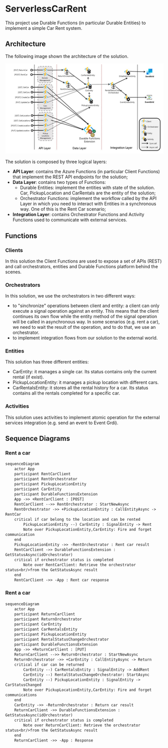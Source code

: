 # ServerlessCarRent
This project use Durable Functions (in particular Durable Entities) to implement a simple Car Rent system.

## Architecture
The following image shown the architecture of the solution.

![](Documentation/Images/Architecture.jpg)

The solution is composed by three logical layers:
* **API Layer**: contains the Azure Functions (in particular Client Functions) that implement the REST API endpoints for the solution;
* **Data Layer**: contains two types of Functions:
    * Durable Entities: implement the entities with state of the solution. Car, PickupLocation and CarRentals are the entity of the solution;
    * Orchestrator Functions: implement the workflow called by the API Layer in which you need to interact with Entities in a synchronous way. One of this is the Rent Car scenario;
* **Integration Layer**: contains Orchestrator Functions and Activity Functions used to communicate with external services.

## Functions

### Clients
In this solution the Client Functions are used to expose a set of APIs (REST) and call orchestrators, entities and Durable Functions platform behind the scenes.  
 
### Orchestrators
In this solution, we use the orchestrators in two different ways:
* to "sinchronize" operations between client and entity: a client can only execute a signal operation against an entity. This means that the client continues its own flow while the entity method of the signal operation will be called in asynchronous way. In some scenarios (e.g. rent a car), we need to wait the result of the operation, and to do that, we use an orchestrator.
* to implement integration flows from our solution to the external world.

### Entities
This solution has three different entities:
* CarEntity: it manages a single car. Its status contains only the current rental (if exist).
* PickupLocationEntity: it manages a pickup location with different cars.
* CarRentalsEntity: it stores all the rental history for a car. Its status contains all the rentals completed for a specific car.

### Activities
This solution uses activities to implement atomic operation for the external services integration (e.g. send an event to Event Grdi).

## Sequence Diagrams

### Rent a car

```mermaid
sequenceDiagram
    actor App
    participant RentCarClient
    participant RentOrchestrator
    participant PickupLocationEntity
    participant CarEntity
    participant DurableFunctionsExtension
    App ->> +RentCarClient : [POST]
    RentCarClient -->> RentOrchestrator : StartNewAsync
    RentOrchestrator ->> +PickupLocationEntity : CallEntityAsync -> RentCar
    critical if car belong to the location and can be rented
        PickupLocationEntity --) CarEntity : SignalEntity -> Rent
        Note over PickupLocationEntity,CarEntity: Fire and forget communication
    end
    PickupLocationEntity ->> -RentOrchestrator : Rent car result
    RentCarClient ->> DurableFunctionsExtension : GetStatusAsync(idOrchestrator)
    critical if orchestrator status is completed
        Note over RentCarClient: Retrieve the orchestrator status<br/>from the GetStatusAsync result
    end
    RentCarClient ->> -App : Rent car response
```

### Rent a car

```mermaid
sequenceDiagram
    actor App
    participant ReturnCarClient
    participant ReturnOrchestrator
    participant CarEntity
    participant CarRentalsEntity
    participant PickupLocationEntity
    participant RentalStatusChangeOrchestrator
    participant DurableFunctionsExtension
    App ->> +ReturnCarClient : [PUT]
    ReturnCarClient -->> ReturnOrchestrator : StartNewAsync
    ReturnOrchestrator ->> +CarEntity : CallEntityAsync -> Return
    critical if car can be returned
        CarEntity --) CarRentalsEntity : SignalEntity -> AddRent
        CarEntity --) RentalStatusChangeOrchestrator: StartAsync
        CarEntity --) PickupLocationEntity : SignalEntity -> CarStatusChanged
        Note over PickupLocationEntity,CarEntity: Fire and forget communications
    end
    CarEntity ->> -ReturnOrchestrator : Return car result
    ReturnCarClient ->> DurableFunctionsExtension : GetStatusAsync(idOrchestrator)
    critical if orchestrator status is completed
        Note over ReturnCarClient: Retrieve the orchestrator status<br/>from the GetStatusAsync result
    end
    ReturnCarClient ->> -App : Response


   
```